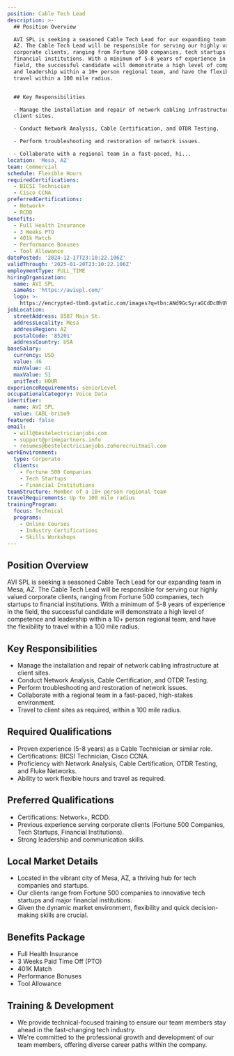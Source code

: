 ```yaml
---
position: Cable Tech Lead
description: >-
  ## Position Overview

  AVI SPL is seeking a seasoned Cable Tech Lead for our expanding team in Mesa,
  AZ. The Cable Tech Lead will be responsible for serving our highly valued
  corporate clients, ranging from Fortune 500 companies, tech startups to
  financial institutions. With a minimum of 5-8 years of experience in the
  field, the successful candidate will demonstrate a high level of competence
  and leadership within a 10+ person regional team, and have the flexibility to
  travel within a 100 mile radius.


  ## Key Responsibilities

  - Manage the installation and repair of network cabling infrastructure at
  client sites.

  - Conduct Network Analysis, Cable Certification, and OTDR Testing.

  - Perform troubleshooting and restoration of network issues.

  - Collaborate with a regional team in a fast-paced, hi...
location: 'Mesa, AZ'
team: Commercial
schedule: Flexible Hours
requiredCertifications:
  - BICSI Technician
  - Cisco CCNA
preferredCertifications:
  - Network+
  - RCDD
benefits:
  - Full Health Insurance
  - 3 Weeks PTO
  - 401k Match
  - Performance Bonuses
  - Tool Allowance
datePosted: '2024-12-17T23:10:22.106Z'
validThrough: '2025-01-20T23:10:22.106Z'
employmentType: FULL_TIME
hiringOrganization:
  name: AVI SPL
  sameAs: 'https://avispl.com/'
  logo: >-
    https://encrypted-tbn0.gstatic.com/images?q=tbn:ANd9GcSyraGCdDcBhUVCLjb9MI2McsVysMD7wjYlIQ&s
jobLocation:
  streetAddress: 8587 Main St.
  addressLocality: Mesa
  addressRegion: AZ
  postalCode: '85201'
  addressCountry: USA
baseSalary:
  currency: USD
  value: 46
  minValue: 41
  maxValue: 51
  unitText: HOUR
experienceRequirements: seniorLevel
occupationalCategory: Voice Data
identifier:
  name: AVI SPL
  value: CABL-bribo9
featured: false
email:
  - will@bestelectricianjobs.com
  - support@primepartners.info
  - resumes@bestelectricianjobs.zohorecruitmail.com
workEnvironment:
  type: Corporate
  clients:
    - Fortune 500 Companies
    - Tech Startups
    - Financial Institutions
teamStructure: Member of a 10+ person regional team
travelRequirements: Up to 100 mile radius
trainingProgram:
  focus: Technical
  programs:
    - Online Courses
    - Industry Certifications
    - Skills Workshops
---
```




## Position Overview
AVI SPL is seeking a seasoned Cable Tech Lead for our expanding team in Mesa, AZ. The Cable Tech Lead will be responsible for serving our highly valued corporate clients, ranging from Fortune 500 companies, tech startups to financial institutions. With a minimum of 5-8 years of experience in the field, the successful candidate will demonstrate a high level of competence and leadership within a 10+ person regional team, and have the flexibility to travel within a 100 mile radius.

## Key Responsibilities
- Manage the installation and repair of network cabling infrastructure at client sites.
- Conduct Network Analysis, Cable Certification, and OTDR Testing.
- Perform troubleshooting and restoration of network issues.
- Collaborate with a regional team in a fast-paced, high-stakes environment.
- Travel to client sites as required, within a 100 mile radius.

## Required Qualifications
- Proven experience (5-8 years) as a Cable Technician or similar role.
- Certifications: BICSI Technician, Cisco CCNA.
- Proficiency with Network Analysis, Cable Certification, OTDR Testing, and Fluke Networks.
- Ability to work flexible hours and travel as required.

## Preferred Qualifications
- Certifications: Network+, RCDD.
- Previous experience serving corporate clients (Fortune 500 Companies, Tech Startups, Financial Institutions).
- Strong leadership and communication skills.

## Local Market Details
- Located in the vibrant city of Mesa, AZ, a thriving hub for tech companies and startups.
- Our clients range from Fortune 500 companies to innovative tech startups and major financial institutions.
- Given the dynamic market environment, flexibility and quick decision-making skills are crucial.

## Benefits Package
- Full Health Insurance
- 3 Weeks Paid Time Off (PTO)
- 401K Match
- Performance Bonuses
- Tool Allowance

## Training & Development
- We provide technical-focused training to ensure our team members stay ahead in the fast-changing tech industry.
- We're committed to the professional growth and development of our team members, offering diverse career paths within the company.
